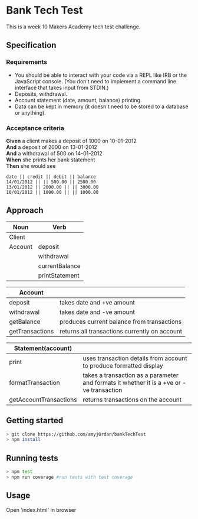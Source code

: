 # Bank Tech Test

This is a week 10 Makers Academy tech test challenge.

## Specification

### Requirements

* You should be able to interact with your code via a REPL like IRB or the JavaScript console.  (You don't need to implement a command line interface that takes input from STDIN.)
* Deposits, withdrawal.
* Account statement (date, amount, balance) printing.
* Data can be kept in memory (it doesn't need to be stored to a database or anything).

### Acceptance criteria

**Given** a client makes a deposit of 1000 on 10-01-2012  
**And** a deposit of 2000 on 13-01-2012  
**And** a withdrawal of 500 on 14-01-2012  
**When** she prints her bank statement  
**Then** she would see

```
date || credit || debit || balance
14/01/2012 || || 500.00 || 2500.00
13/01/2012 || 2000.00 || || 3000.00
10/01/2012 || 1000.00 || || 1000.00
```

## Approach

| Noun | Verb |
| --- | --- |
| Client |  |
| Account | deposit |
| | withdrawal |
| | currentBalance |
| | printStatement |

| Account | |
| --- | --- |
| deposit | takes date and +ve amount |
| withdrawal | takes date and -ve amount |
| getBalance | produces current balance from transactions |
| getTransactions | returns all transactions currently on account |

| Statement(account) | |
| --- | --- |
| print | uses transaction details from account to produce formatted display |
| formatTransaction | takes a transaction as a parameter and formats it whether it is a +ve or -ve transaction |
| getAccountTransactions | returns transactions on the account |

## Getting started

```bash
> git clone https://github.com/amyj0rdan/bankTechTest
> npm install
```

## Running tests

```bash
> npm test
> npm run coverage #run tests with test coverage
```

## Usage
Open 'index.html' in browser
